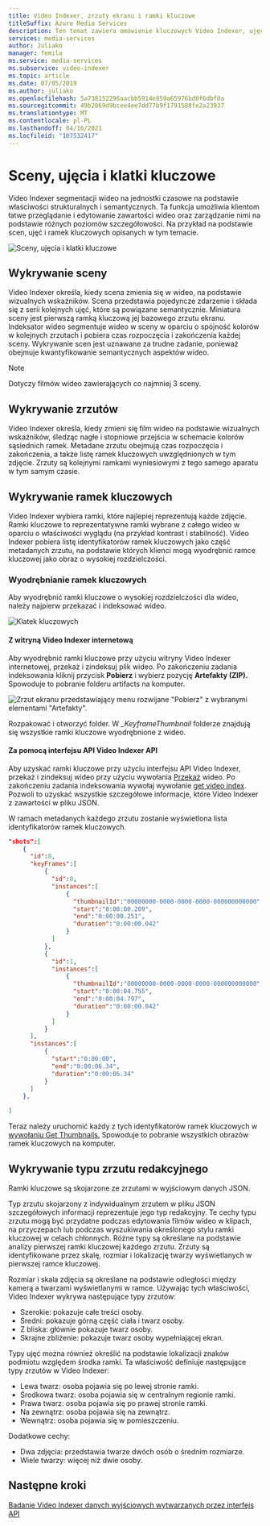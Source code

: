 ```yaml
---
title: Video Indexer, zrzuty ekranu i ramki kluczowe
titleSuffix: Azure Media Services
description: Ten temat zawiera omówienie kluczowych Video Indexer, ujęć i ramek kluczowych.
services: media-services
author: Juliako
manager: femila
ms.service: media-services
ms.subservice: video-indexer
ms.topic: article
ms.date: 07/05/2019
ms.author: juliako
ms.openlocfilehash: 5a738152296aacbb5914e859a65976bd0f6dbf0a
ms.sourcegitcommit: 49b2069d9bcee4ee7dd77b9f1791588fe2a23937
ms.translationtype: MT
ms.contentlocale: pl-PL
ms.lasthandoff: 04/16/2021
ms.locfileid: "107532417"
---
```

# <a name="scenes-shots-and-keyframes"></a>Sceny, ujęcia i klatki kluczowe

Video Indexer segmentacji wideo na jednostki czasowe na podstawie właściwości strukturalnych i semantycznych. Ta funkcja umożliwia klientom łatwe przeglądanie i edytowanie zawartości wideo oraz zarządzanie nimi na podstawie różnych poziomów szczegółowości. Na przykład na podstawie scen, ujęć i ramek kluczowych opisanych w tym temacie.   

![Sceny, ujęcia i klatki kluczowe](./media/scenes-shots-keyframes/scenes-shots-keyframes.png)
 
## <a name="scene-detection"></a>Wykrywanie sceny  
 
Video Indexer określa, kiedy scena zmienia się w wideo, na podstawie wizualnych wskaźników. Scena przedstawia pojedyncze zdarzenie i składa się z serii kolejnych ujęć, które są powiązane semantycznie. Miniatura sceny jest pierwszą ramką kluczową jej bazowego zrzutu ekranu. Indeksator wideo segmentuje wideo w sceny w oparciu o spójność kolorów w kolejnych zrzutach i pobiera czas rozpoczęcia i zakończenia każdej sceny. Wykrywanie scen jest uznawane za trudne zadanie, ponieważ obejmuje kwantyfikowanie semantycznych aspektów wideo.

> [!NOTE]
> Dotyczy filmów wideo zawierających co najmniej 3 sceny.

## <a name="shot-detection"></a>Wykrywanie zrzutów

Video Indexer określa, kiedy zmieni się film wideo na podstawie wizualnych wskaźników, śledząc nagłe i stopniowe przejścia w schemacie kolorów sąsiednich ramek. Metadane zrzutu obejmują czas rozpoczęcia i zakończenia, a także listę ramek kluczowych uwzględnionych w tym zdjęcie. Zrzuty są kolejnymi ramkami wyniesiowymi z tego samego aparatu w tym samym czasie.

## <a name="keyframe-detection"></a>Wykrywanie ramek kluczowych

Video Indexer wybiera ramki, które najlepiej reprezentują każde zdjęcie. Ramki kluczowe to reprezentatywne ramki wybrane z całego wideo w oparciu o właściwości wyglądu (na przykład kontrast i stabilność). Video Indexer pobiera listę identyfikatorów ramek kluczowych jako część metadanych zrzutu, na podstawie których klienci mogą wyodrębnić ramce kluczowej jako obraz o wysokiej rozdzielczości.  

### <a name="extracting-keyframes"></a>Wyodrębnianie ramek kluczowych

Aby wyodrębnić ramki kluczowe o wysokiej rozdzielczości dla wideo, należy najpierw przekazać i indeksować wideo.

![Klatek kluczowych](./media/scenes-shots-keyframes/extracting-keyframes.png)

#### <a name="with-the-video-indexer-website"></a>Z witryną Video Indexer internetową

Aby wyodrębnić ramki kluczowe przy użyciu witryny Video Indexer internetowej, przekaż i zindeksuj plik wideo. Po zakończeniu zadania indeksowania kliknij przycisk **Pobierz** i wybierz pozycję **Artefakty (ZIP).** Spowoduje to pobranie folderu artifacts na komputer. 

![Zrzut ekranu przedstawiający menu rozwijane "Pobierz" z wybranymi elementami "Artefakty".](./media/scenes-shots-keyframes/extracting-keyframes2.png)
 
Rozpakować i otworzyć folder. W *_KeyframeThumbnail* folderze znajdują się wszystkie ramki kluczowe wyodrębnione z wideo. 

#### <a name="with-the-video-indexer-api"></a>Za pomocą interfejsu API Video Indexer API

Aby uzyskać ramki kluczowe przy użyciu interfejsu API Video Indexer, przekaż i zindeksuj wideo przy użyciu wywołania [Przekaż](https://api-portal.videoindexer.ai/api-details#api=Operations&operation=Upload-Video) wideo. Po zakończeniu zadania indeksowania wywołaj wywołanie [get video index](https://api-portal.videoindexer.ai/api-details#api=Operations&operation=Get-Video-Index). Pozwoli to uzyskać wszystkie szczegółowe informacje, które Video Indexer z zawartości w pliku JSON.  

W ramach metadanych każdego zrzutu zostanie wyświetlona lista identyfikatorów ramek kluczowych. 

```json
"shots":[  
    {  
      "id":0,
      "keyFrames":[  
          {  
            "id":0,
            "instances":[  
                {  
                  "thumbnailId":"00000000-0000-0000-0000-000000000000",
                  "start":"0:00:00.209",
                  "end":"0:00:00.251",
                  "duration":"0:00:00.042"
                }
            ]
          },
          {  
            "id":1,
            "instances":[  
                {  
                  "thumbnailId":"00000000-0000-0000-0000-000000000000",
                  "start":"0:00:04.755",
                  "end":"0:00:04.797",
                  "duration":"0:00:00.042"
                }
            ]
          }
      ],
      "instances":[  
          {  
            "start":"0:00:00",
            "end":"0:00:06.34",
            "duration":"0:00:06.34"
          }
      ]
    },

]
```

Teraz należy uruchomić każdy z tych identyfikatorów ramek kluczowych w [wywołaniu Get Thumbnails.](https://api-portal.videoindexer.ai/api-details#api=Operations&operation=Get-Video-Thumbnail) Spowoduje to pobranie wszystkich obrazów ramek kluczowych na komputer. 

## <a name="editorial-shot-type-detection"></a>Wykrywanie typu zrzutu redakcyjnego

Ramki kluczowe są skojarzone ze zrzutami w wyjściowym danych JSON. 

Typ zrzutu skojarzony z indywidualnym zrzutem w pliku JSON szczegółowych informacji reprezentuje jego typ redakcyjny. Te cechy typu zrzutu mogą być przydatne podczas edytowania filmów wideo w klipach, na przyczepach lub podczas wyszukiwania określonego stylu ramki kluczowej w celach chłonnych. Różne typy są określane na podstawie analizy pierwszej ramki kluczowej każdego zrzutu. Zrzuty są identyfikowane przez skalę, rozmiar i lokalizację twarzy wyświetlanych w pierwszej ramce kluczowej. 

Rozmiar i skala zdjęcia są określane na podstawie odległości między kamerą a twarzami wyświetlanymi w ramce. Używając tych właściwości, Video Indexer wykrywa następujące typy zrzutów:

* Szerokie: pokazuje całe treści osoby.
* Średni: pokazuje górną część ciała i twarz osoby.
* Z bliska: głównie pokazuje twarz osoby.
* Skrajne zbliżenie: pokazuje twarz osoby wypełniającej ekran. 

Typy ujęć można również określić na podstawie lokalizacji znaków podmiotu względem środka ramki. Ta właściwość definiuje następujące typy zrzutów w Video Indexer:

* Lewa twarz: osoba pojawia się po lewej stronie ramki.
* Środkowa twarz: osoba pojawia się w centralnym regionie ramki.
* Prawa twarz: osoba pojawia się po prawej stronie ramki.
* Na zewnątrz: osoba pojawia się na zewnątrz.
* Wewnątrz: osoba pojawia się w pomieszczeniu.

Dodatkowe cechy:

* Dwa zdjęcia: przedstawia twarze dwóch osób o średnim rozmiarze.
* Wiele twarzy: więcej niż dwie osoby.


## <a name="next-steps"></a>Następne kroki

[Badanie Video Indexer danych wyjściowych wytwarzanych przez interfejs API](video-indexer-output-json-v2.md#scenes)
